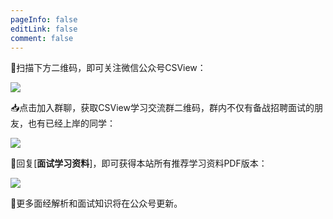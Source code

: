 ```yaml
---
pageInfo: false
editLink: false
comment: false
---
```


📣扫描下方二维码，即可关注微信公众号CSView：

![](https://pic.imgdb.cn/item/63f7590ff144a01007a3baff.jpg)

📥点击加入群聊，获取CSView学习交流群二维码，群内不仅有备战招聘面试的朋友，也有已经上岸的同学：

![](https://pic.imgdb.cn/item/63f9fc78f144a010077a27f6.jpg)

📲回复[**面试学习资料**]，即可获得本站所有推荐学习资料PDF版本：


![](https://pic.imgdb.cn/item/63f9fc29f144a0100779c16c.jpg)

📂更多面经解析和面试知识将在公众号更新。